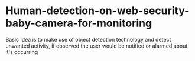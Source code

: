 # Human-detection-on-web-security-baby-camera-for-monitoring
Basic Idea is to make use of object detection technology and detect unwanted activity, if  observed the user would be notified or alarmed about it's occurring 
